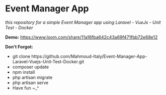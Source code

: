 # Event Manager App

<i>this repository for a simple Event Manager app using Laravel - VueJs - Unit Test - Docker</i>

<b>Demo:</b>
https://www.loom.com/share/11a16fba642c43a69f471fbb72e68e12


<b>Don't Forgot:</b> 
<ul>
<li> git clone https://github.com/Mahmoud-Italy/Event-Manager-App-Laravel-Vuejs-Unit-Test-Docker.git</li>
<li> composer update</li>
<li> npm install</li>
<li> php artisan migrate</li> 
<li> php artisan serve</li>
<li> Have fun ~_^ </li> 
</ul>
